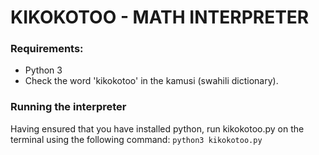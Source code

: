 # KIKOKOTOO - MATH INTERPRETER
### Requirements:
- Python 3
- Check the word 'kikokotoo' in the kamusi (swahili dictionary).

### Running the interpreter
Having ensured that you have installed python, run kikokotoo.py on the terminal using the following command:
```python3 kikokotoo.py```
